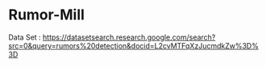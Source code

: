 # Rumor-Mill

Data Set : https://datasetsearch.research.google.com/search?src=0&query=rumors%20detection&docid=L2cvMTFqXzJucmdkZw%3D%3D
